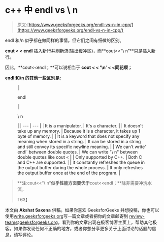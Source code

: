 # c++ 中 endl vs \ n

> 原文:[https://www.geeksforgeeks.org/endl-vs-n-in-cpp/](https://www.geeksforgeeks.org/endl-vs-n-in-cpp/)

endl 和/n 似乎都在做同样的事情，但它们之间有细微的区别。

**cout < < endl** 插入新行并刷新流(输出缓冲区)，而**cout<<“\ n”**只是插入新行。

因此，**cout<<endl；**可以说相当于 **cout < < '\n' < <同花顺；**

**endl 和\n 的其他一些区别是:**

<figure class="table">

| 

endl

 | 

\ n

 |
| --- | --- |
| It is a manipulator. | It's a character. |
| It doesn't take up any memory. | Because it is a character, it takes up 1 byte of memory. |
| It is a keyword that does not specify any meaning when stored in a string. | It can be stored in a string and still convey its specific newline meaning. |
| We can't write' endl' between double quotes. | We can write "\ n" between double quotes like cout < |
| Only supported by C++. | Both C and C++ are supported. |
| It constantly refreshes the queue in the output buffer during the whole process. | It only refreshes the output buffer once at the end of the program. |

</figure>

> **注:cout<<“\ n”**似乎性能方面要优于**cout<<endl；**除非需要冲洗水流。
> 
> T63】

本文由 **Akshat Saxena** 供稿。如果你喜欢 GeeksforGeeks 并想投稿，你也可以使用[write.geeksforgeeks.org](https://write.geeksforgeeks.org/)写一篇文章或者把你的文章邮寄到 review-team@geeksforgeeks.org。看到你的文章出现在极客博客主页上，帮助其他极客。如果你发现任何不正确的地方，或者你想分享更多关于上面讨论的话题的信息，请写评论。